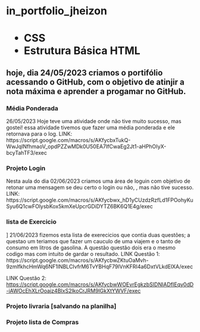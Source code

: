 # in_portfolio_jheizon
<h1>
  <ul>
    <li> CSS </li> 
    <li> Estrutura Básica HTML</li>
  </ul>
</h1>
<h2>
<P>hoje, dia 24/05/2023 criamos o portifólio acessando o GitHub, com o objetivo de atinjir a nota máxima e aprender a progamar no GitHub.</P>
</h2>
<h3>Média Ponderada</h3>
26/05/2023
Hoje teve uma atividade onde não tive muito sucesso, mas gostei! essa atividade tivemos que fazer uma média ponderada e ele retornava para o log.
LINK: https://script.google.com/macros/s/AKfycbxTukQ-WwJqINfhmaoV_opdPZZwMDk0U50EA7IfCwaEg2Jt1-aHPhOIyX-bcyTahTF3/exec

<h3>Projeto Login</h3>
Nesta aula do dia 02/06/2023 criamos uma área de loguin com objetivo de retonar uma mensagem se deu certo o login ou não, , mas não tive sucesso.
LINK: https://script.google.com/macros/s/AKfycbwx_hD1yCUzdzRzfLd1FPOohyKuSyu6Q1cwFOlysbKox5kmXeUpcrGDiDYTZ6BK6Q1E4g/exec

<h3>lista de Exercicio</h3>]
21/06/2023 fizemos esta lista de exerecicios que contia duas questões; a questao um teriamos que fazer um cauculo de uma viajem e o tanto de consumo em litros de gasolina.
A questão questão dois era o mesmo codigo mas com intuito de gardar o resultado.
LINK Questão 1: https://script.google.com/macros/s/AKfycbwZKtuOaMvh-9zmlfkhcHmWq6NF1lNBLCIvfrM6TvYBHqF79lVnKFRI4a6DxtVLkdElXA/exec

LINK Questão 2: https://script.google.com/macros/s/AKfycbwWOEvrEgkzbSIDNIADfIEqy0dD-iAWOcEhXLrOoajz4BIxS2lkoCrJRM9lGkXtYWVF/exec

<h3>Projeto livraria [salvando na planilha]</h3>


<h3>Projeto lista de Compras</h3>
